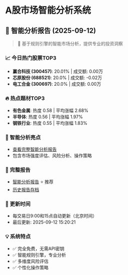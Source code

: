 # A股市场智能分析系统

## 🤖 智能分析报告 (2025-09-12)

> 🚀 基于规则引擎的智能市场分析，提供专业的投资洞察

### 📈 今日热门股票TOP3
- **赢合科技 (300457)**: 20.01% | 成交额: 0.00万
- **芯原股份 (688521)**: 20.0% | 成交额: -0.02万
- **电工合金 (300697)**: 20.0% | 成交额: 0.00万

### 🔥 热点题材TOP3
- **有色金属**: 热度 0.58 | 平均涨幅 2.68%
- **半导体**: 热度 0.56 | 平均涨幅 1.97%
- **钢铁行业**: 热度 0.55 | 平均涨幅 1.83%

### 🤖 智能分析亮点
- [查看完整智能分析报告](reports/enhanced_report_2025-09-12.md)
- 包含市场强度评估、风险分析、操作策略

### 📄 完整报告
- [智能分析报告](reports/enhanced_report_2025-09-12.md) ⭐ 推荐
- [历史报告存档](reports/)

### 🔄 更新时间
- 每交易日9:00和15点自动更新（北京时间）
- 最后更新: 2025-09-12 15:20:21

### 💡 系统特点
- ✅ 完全免费，无需API密钥
- ✅ 智能规则引擎，专业分析
- ✅ 多维度风险评估
- ✅ 个性化操作策略
